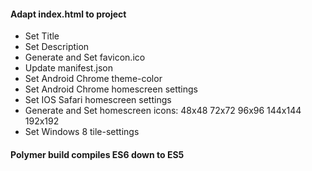 
#### Adapt index.html to project
  * Set Title
  * Set Description
  * Generate and Set favicon.ico
  * Update manifest.json
  * Set Android Chrome theme-color
  * Set Android Chrome homescreen settings
  * Set IOS Safari homescreen settings
  * Generate and Set homescreen icons: 48x48 72x72 96x96 144x144 192x192
  * Set Windows 8 tile-settings

#### Polymer build compiles ES6 down to ES5


